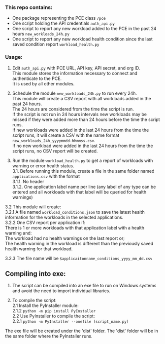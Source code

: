 ### This repo contains:  
- One package representing the PCE class `/pce`
- One script holding the API credentials `auth_api.py`
- One script to report any new workload added to the PCE in the past 24 hours `new_workloads_24h.py`
- One script to report any new workload health condition since the last saved condition report `workload_health.py`

### Usage:
1. Edit `auth_api.py` with PCE URL, API key, API secret, and org ID.  
This module stores the information necessary to connect and authenticate to the PCE.  
It is used by all other modules.  

2. Schedule the module `new_workloads_24h.py` to run every 24h.  
This module will create a CSV report with all workloads added in the past 24 hours.  
The 24 hours are considered from the time the script is run.  
If the script is not run in 24 hours intervals new workloads may be missed if they were added more than 24 hours before the time the script runs.  
If new workloads were added in the last 24 hours from the time the script runs, it will create a CSV with the name format `new_workloads_24h_yyyymmdd-hhmmss.csv`.  
If no new workload were added in the last 24 hours from the time the script runs, no CSV report will be created.  

3. Run the module `workload_health.py` to get a report of workloads with warning or error health status.  
    3.1. Before running this module, create a file in the same folder named `applications.csv` with the format  
    3.1.1. No header  
    3.1.2. One application label name per line (any label of any type can be entered and all workloads with that label will be queried for health warnings)  
  
3.2 This module will create:  
    3.2.1 A file named `workload_conditions.json` to save the latest health information for the workloads in the selected applications.  
    3.2.2 One CSV report per application if:   
    There is 1 or more workloads with that application label with a health warning and:  
    The workload had no health warnings on the last report or;   
    The health warning in the workload is different than the previously saved health warning for that workload.

3.2.3 The file name will be `$applicaitonname_conditions_yyyy_mm_dd.csv`


## Compiling into exe:
1. The script can be compiled into an exe file to run on Windows systems and avoid the need to import individual libraries.

2. To compile the script:  
2.1 Install the PyInstaller module:  
2.1.2 `python -m pip install PyInstaller`  
2.2 Use PyInstaller to compile the script:  
2.2.1 `python -m PyInstaller --onefile [script_name.py]`

The exe file will be created under the 'dist' folder. The 'dist' folder will be in the same folder where the PyInstaller runs.

 

